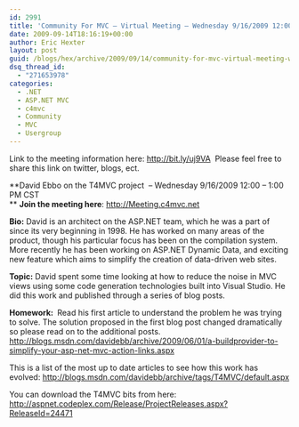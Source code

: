 ```yaml
---
id: 2991
title: 'Community For MVC – Virtual Meeting – Wednesday 9/16/2009 12:00 &#8211; 1:00 PM CST ; T4MVC presented by David Ebbo'
date: 2009-09-14T18:16:19+00:00
author: Eric Hexter
layout: post
guid: /blogs/hex/archive/2009/09/14/community-for-mvc-virtual-meeting-wednesday-9-16-2009-12-00-1-00-pm-cst-t4mvc-presented-by-david-ebbo.aspx
dsq_thread_id:
  - "271653978"
categories:
  - .NET
  - ASP.NET MVC
  - c4mvc
  - Community
  - MVC
  - Usergroup
---
```

Link to the meeting information here: <http://bit.ly/uj9VA>&#160; Please feel free to share this link on twitter, blogs, ect. 

**David Ebbo on the T4MVC project&#160; &#8211; Wednesday 9/16/2009 12:00 &#8211; 1:00 PM CST   
** **Join the meeting here**: <http://Meeting.c4mvc.net> 

**Bio:** David is an architect on the ASP.NET team, which he was a part of since its very beginning in 1998. He has worked on many areas of the product, though his particular focus has been on the compilation system. More recently he has been working on ASP.NET Dynamic Data, and exciting new feature which aims to simplify the creation of data-driven web sites. 

**Topic:** David spent some time looking at how to reduce the noise in MVC views using some code generation technologies built into Visual Studio. He did this work and published through a series of blog posts. 

**Homework:&#160;** Read his first article to understand the problem he was trying to solve. The solution proposed in the first blog post changed dramatically so please read on to the additional posts. <http://blogs.msdn.com/davidebb/archive/2009/06/01/a-buildprovider-to-simplify-your-asp-net-mvc-action-links.aspx> 

This is a list of the most up to date articles to see how this work has evolved: <http://blogs.msdn.com/davidebb/archive/tags/T4MVC/default.aspx> 

You can download the T4MVC bits from here: http://aspnet.codeplex.com/Release/ProjectReleases.aspx?ReleaseId=24471